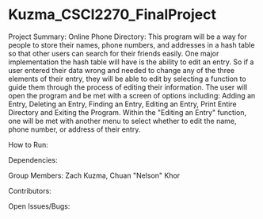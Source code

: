 # Kuzma_CSCI2270_FinalProject
Project Summary:
Online Phone Directory: This program will be a way for people to store their names, phone numbers, and addresses in a hash table so that other users can search for their friends easily.  One major implementation the hash table will have is the ability to edit an entry.  So if a user entered their data wrong and needed to change any of the three elements of their entry, they will be able to edit by selecting a function to guide them through the process of editing their information.  The user will open the program and be met with a screen of options including: Adding an Entry, Deleting an Entry, Finding an Entry, Editing an Entry,  Print Entire Directory and Exiting the Program.  Within the "Editing an Entry" function, one will be met with another menu to select whether to edit the name, phone number, or address of their entry.

How to Run:

Dependencies:

Group Members:
Zach Kuzma,
Chuan "Nelson" Khor

Contributors:

Open Issues/Bugs:
